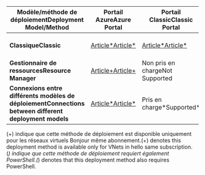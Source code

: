| <span data-ttu-id="085b1-101">**Modèle/méthode de déploiement**</span><span class="sxs-lookup"><span data-stu-id="085b1-101">**Deployment Model/Method**</span></span> | <span data-ttu-id="085b1-102">**Portail Azure**</span><span class="sxs-lookup"><span data-stu-id="085b1-102">**Azure Portal**</span></span> | <span data-ttu-id="085b1-103">**Portail Classic**</span><span class="sxs-lookup"><span data-stu-id="085b1-103">**Classic Portal**</span></span> | <span data-ttu-id="085b1-104">**PowerShell**</span><span class="sxs-lookup"><span data-stu-id="085b1-104">**PowerShell**</span></span> | <span data-ttu-id="085b1-105">**INTERFACE DE LIGNE DE COMMANDE**</span><span class="sxs-lookup"><span data-stu-id="085b1-105">**CLI**</span></span> |
| --- | --- | --- | --- | --- |
| <span data-ttu-id="085b1-106">**Classique**</span><span class="sxs-lookup"><span data-stu-id="085b1-106">**Classic**</span></span> |[<span data-ttu-id="085b1-107">Article*</span><span class="sxs-lookup"><span data-stu-id="085b1-107">Article*</span></span>](../articles/vpn-gateway/vpn-gateway-howto-vnet-vnet-portal-classic.md)|[<span data-ttu-id="085b1-108">Article*</span><span class="sxs-lookup"><span data-stu-id="085b1-108">Article*</span></span>](../articles/vpn-gateway/virtual-networks-configure-vnet-to-vnet-connection.md) |<span data-ttu-id="085b1-109">Pris en charge</span><span class="sxs-lookup"><span data-stu-id="085b1-109">Supported</span></span> | <span data-ttu-id="085b1-110">Non pris en charge</span><span class="sxs-lookup"><span data-stu-id="085b1-110">Not Supported</span></span>|
| <span data-ttu-id="085b1-111">**Gestionnaire de ressources**</span><span class="sxs-lookup"><span data-stu-id="085b1-111">**Resource Manager**</span></span> |[<span data-ttu-id="085b1-112">Article+</span><span class="sxs-lookup"><span data-stu-id="085b1-112">Article+</span></span>](../articles/vpn-gateway/vpn-gateway-howto-vnet-vnet-resource-manager-portal.md) |<span data-ttu-id="085b1-113">Non pris en charge</span><span class="sxs-lookup"><span data-stu-id="085b1-113">Not Supported</span></span> |[<span data-ttu-id="085b1-114">Article</span><span class="sxs-lookup"><span data-stu-id="085b1-114">Article</span></span>](../articles/vpn-gateway/vpn-gateway-vnet-vnet-rm-ps.md) |[<span data-ttu-id="085b1-115">Article</span><span class="sxs-lookup"><span data-stu-id="085b1-115">Article</span></span>](../articles/vpn-gateway/vpn-gateway-howto-vnet-vnet-cli.md)
| <span data-ttu-id="085b1-116">**Connexions entre différents modèles de déploiement**</span><span class="sxs-lookup"><span data-stu-id="085b1-116">**Connections between different deployment models**</span></span> |[<span data-ttu-id="085b1-117">Article*</span><span class="sxs-lookup"><span data-stu-id="085b1-117">Article*</span></span>](../articles/vpn-gateway/vpn-gateway-connect-different-deployment-models-portal.md) |<span data-ttu-id="085b1-118">Pris en charge*</span><span class="sxs-lookup"><span data-stu-id="085b1-118">Supported*</span></span> |[<span data-ttu-id="085b1-119">Article</span><span class="sxs-lookup"><span data-stu-id="085b1-119">Article</span></span>](../articles/vpn-gateway/vpn-gateway-connect-different-deployment-models-powershell.md) | <span data-ttu-id="085b1-120">Non pris en charge</span><span class="sxs-lookup"><span data-stu-id="085b1-120">Not Supported</span></span> |

<span data-ttu-id="085b1-121">(+) indique que cette méthode de déploiement est disponible uniquement pour les réseaux virtuels Bonjour même abonnement.</span><span class="sxs-lookup"><span data-stu-id="085b1-121">(+) denotes this deployment method is available only for VNets in hello same subscription.</span></span><br>
<span data-ttu-id="085b1-122">(*) indique que cette méthode de déploiement requiert également PowerShell.</span><span class="sxs-lookup"><span data-stu-id="085b1-122">(*) denotes that this deployment method also requires PowerShell.</span></span>